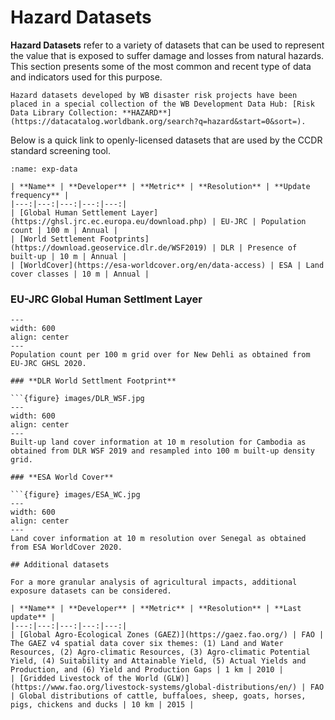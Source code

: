 # Hazard Datasets

**Hazard Datasets** refer to a variety of datasets that can be used to represent the value that is exposed to suffer damage and losses from natural hazards.
This section presents some of the most common and recent type of data and indicators used for this purpose.

```{seealso}
Hazard datasets developed by WB disaster risk projects have been placed in a special collection of the WB Development Data Hub: [Risk Data Library Collection: **HAZARD**](https://datacatalog.worldbank.org/search?q=hazard&start=0&sort=).
```

Below is a quick link to openly-licensed datasets that are used by the CCDR standard screening tool.

```{table}
:name: exp-data

| **Name** | **Developer** | **Metric** | **Resolution** | **Update frequency** |
|---:|---:|---:|---:|---:|
| [Global Human Settlement Layer](https://ghsl.jrc.ec.europa.eu/download.php) | EU-JRC | Population count | 100 m | Annual |
| [World Settlement Footprints](https://download.geoservice.dlr.de/WSF2019) | DLR | Presence of built-up | 10 m | Annual |
| [WorldCover](https://esa-worldcover.org/en/data-access) | ESA | Land cover classes | 10 m | Annual |
```

### **EU-JRC Global Human Settlment Layer**

```{figure} images/JRC_GHSL.png
---
width: 600
align: center
---
Population count per 100 m grid over for New Dehli as obtained from EU-JRC GHSL 2020.

### **DLR World Settlment Footprint**

```{figure} images/DLR_WSF.jpg
---
width: 600
align: center
---
Built-up land cover information at 10 m resolution for Cambodia as obtained from DLR WSF 2019 and resampled into 100 m built-up density grid.

### **ESA World Cover**

```{figure} images/ESA_WC.jpg
---
width: 600
align: center
---
Land cover information at 10 m resolution over Senegal as obtained from ESA WorldCover 2020.

## Additional datasets

For a more granular analysis of agricultural impacts, additional exposure datasets can be considered.

| **Name** | **Developer** | **Metric** | **Resolution** | **Last update** |
|---:|---:|---:|---:|---:|
| [Global Agro-Ecological Zones (GAEZ)](https://gaez.fao.org/) | FAO | The GAEZ v4 spatial data cover six themes: (1) Land and Water Resources, (2) Agro-climatic Resources, (3) Agro-climatic Potential Yield, (4) Suitability and Attainable Yield, (5) Actual Yields and Production, and (6) Yield and Production Gaps | 1 km | 2010 |
| [Gridded Livestock of the World (GLW)](https://www.fao.org/livestock-systems/global-distributions/en/) | FAO | Global distributions of cattle, buffaloes, sheep, goats, horses, pigs, chickens and ducks | 10 km | 2015 |
